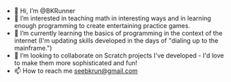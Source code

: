- 👋 Hi, I’m @BKRunner
- 👀 I’m interested in teaching math in interesting ways and in learning enough programming to create entertaining practice games.
- 🌱 I’m currently learning the basics of programming in the context of the internet (I'm updating skills developed in the days of "dialing up to the mainframe.")
- 💞️ I’m looking to collaborate on Scratch projects I've developed - I'd love to make them more sophisticated and fun!
- 📫 How to reach me seebkrun@gmail.com
<!---
BKRunner/BKRunner is a ✨ special ✨ repository because its `README.md` (this file) appears on your GitHub profile.
You can click the Preview link to take a look at your changes.
--->
